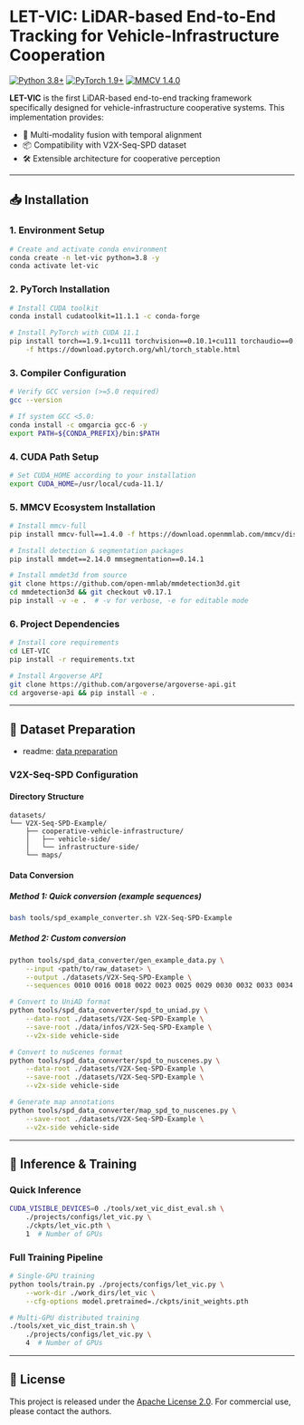 # LET-VIC: LiDAR-based End-to-End Tracking for Vehicle-Infrastructure Cooperation

[![Python 3.8+](https://img.shields.io/badge/Python-3.8%2B-blue.svg)](https://www.python.org/)
[![PyTorch 1.9+](https://img.shields.io/badge/PyTorch-1.9.1%2BCUDA111-red.svg)](https://pytorch.org/)
[![MMCV 1.4.0](https://img.shields.io/badge/MMCV_Full-1.4.0-green.svg)](https://mmcv.readthedocs.io/)

**LET-VIC** is the first LiDAR-based end-to-end tracking framework specifically designed for vehicle-infrastructure cooperative systems. This implementation provides:

- 🚀 Multi-modality fusion with temporal alignment
- 📦 Compatibility with V2X-Seq-SPD dataset
- 🛠️ Extensible architecture for cooperative perception

---

## 📥 Installation

### 1. Environment Setup
```bash
# Create and activate conda environment
conda create -n let-vic python=3.8 -y
conda activate let-vic
```

### 2. PyTorch Installation
```bash
# Install CUDA toolkit
conda install cudatoolkit=11.1.1 -c conda-forge

# Install PyTorch with CUDA 11.1
pip install torch==1.9.1+cu111 torchvision==0.10.1+cu111 torchaudio==0.9.1 \
    -f https://download.pytorch.org/whl/torch_stable.html
```

### 3. Compiler Configuration
```bash
# Verify GCC version (>=5.0 required)
gcc --version

# If system GCC <5.0:
conda install -c omgarcia gcc-6 -y
export PATH=${CONDA_PREFIX}/bin:$PATH
```

### 4. CUDA Path Setup
```bash
# Set CUDA_HOME according to your installation
export CUDA_HOME=/usr/local/cuda-11.1/
```

### 5. MMCV Ecosystem Installation
```bash
# Install mmcv-full
pip install mmcv-full==1.4.0 -f https://download.openmmlab.com/mmcv/dist/cu111/torch1.9.0/index.html

# Install detection & segmentation packages
pip install mmdet==2.14.0 mmsegmentation==0.14.1

# Install mmdet3d from source
git clone https://github.com/open-mmlab/mmdetection3d.git
cd mmdetection3d && git checkout v0.17.1
pip install -v -e .  # -v for verbose, -e for editable mode
```

### 6. Project Dependencies
```bash
# Install core requirements
cd LET-VIC
pip install -r requirements.txt

# Install Argoverse API
git clone https://github.com/argoverse/argoverse-api.git
cd argoverse-api && pip install -e .
```

---

## 📁 Dataset Preparation

- readme: [data preparation](./tools/spd_data_converter/README.md)

### V2X-Seq-SPD Configuration

#### Directory Structure
```
datasets/
└── V2X-Seq-SPD-Example/
    ├── cooperative-vehicle-infrastructure/
    │   ├── vehicle-side/
    │   └── infrastructure-side/
    └── maps/
```

#### Data Conversion

##### Method 1: Quick conversion (example sequences)
```bash
bash tools/spd_example_converter.sh V2X-Seq-SPD-Example
```

##### Method 2: Custom conversion
```bash
python tools/spd_data_converter/gen_example_data.py \
    --input <path/to/raw_dataset> \
    --output ./datasets/V2X-Seq-SPD-Example \
    --sequences 0010 0016 0018 0022 0023 0025 0029 0030 0032 0033 0034 0035
```

```bash
# Convert to UniAD format
python tools/spd_data_converter/spd_to_uniad.py \
    --data-root ./datasets/V2X-Seq-SPD-Example \
    --save-root ./data/infos/V2X-Seq-SPD-Example \
    --v2x-side vehicle-side

# Convert to nuScenes format
python tools/spd_data_converter/spd_to_nuscenes.py \
    --data-root ./datasets/V2X-Seq-SPD-Example \
    --save-root ./datasets/V2X-Seq-SPD-Example \
    --v2x-side vehicle-side

# Generate map annotations
python tools/spd_data_converter/map_spd_to_nuscenes.py \
    --save-root ./datasets/V2X-Seq-SPD-Example \
    --v2x-side vehicle-side
```

---

## 🚀 Inference & Training

### Quick Inference

```bash
CUDA_VISIBLE_DEVICES=0 ./tools/xet_vic_dist_eval.sh \
    ./projects/configs/let_vic.py \
    ./ckpts/let_vic.pth \
    1  # Number of GPUs
```

### Full Training Pipeline

```bash
# Single-GPU training
python tools/train.py ./projects/configs/let_vic.py \
    --work-dir ./work_dirs/let_vic \
    --cfg-options model.pretrained=./ckpts/init_weights.pth

# Multi-GPU distributed training
./tools/xet_vic_dist_train.sh \
    ./projects/configs/let_vic.py \
    4  # Number of GPUs
```

---

## 📜 License
This project is released under the [Apache License 2.0](https://github.com/OpenDriveLab/UniAD/blob/main/LICENSE). For commercial use, please contact the authors.


